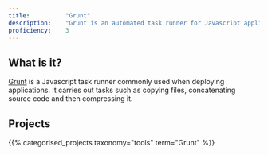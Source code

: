 ```yaml
---
title: 			"Grunt"
description: 	"Grunt is an automated task runner for Javascript applications."
proficiency:	3
---
```


## What is it?
[Grunt](https://gruntjs.com/) is a Javascript task runner commonly used when deploying applications. It carries out tasks such as copying files, concatenating source code and then compressing it.

## Projects
{{% categorised_projects taxonomy="tools" term="Grunt" %}}
